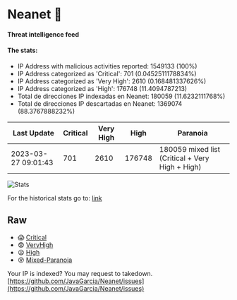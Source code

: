# Neanet :hocho:
#### Threat intelligence feed
#### The stats:

- IP Address with malicious activities reported: 1549133 (100%)
- IP Address categorized as 'Critical':  701 (0.0452511178834%)
- IP Address categorized as 'Very High':  2610 (0.168481337626%)
- IP Address categorized as 'High':  176748 (11.4094787213)
- Total de direcciones IP indexadas en Neanet:  180059 (11.6232111768%)
- Total de direcciones IP descartadas en Neanet:  1369074 (88.3767888232%)

| Last Update | Critical | Very High | High | Paranoia |
| --- | --- | --- | --- | --- |
| 2023-03-27 09:01:43 | 701 | 2610 | 176748 | 180059 mixed list (Critical + Very High + High)|

![Stats](https://docs.google.com/spreadsheets/d/e/2PACX-1vSnaNMIXVabIpDJjufMlzH7poXnshF3mgd8Is1g9ytUEzVsP5my4Trn8f-xkoLLQ38xpL3HtmUexLo6/pubchart?oid=501124687&format=image)

For the historical stats go to: [link](/stats.csv)
## Raw
- :scream: [Critical](https://raw.githubusercontent.com/JavaGarcia/Neanet/master/blacklists/neanet_critical.txt)
- :fearful: [VeryHigh](https://raw.githubusercontent.com/JavaGarcia/Neanet/master/blacklists/neanet_veryHigh.txtt)
- :frowning: [High](https://raw.githubusercontent.com/JavaGarcia/Neanet/master/blacklists/neanet_high.txt)
- :dizzy_face: [Mixed-Paranoia](https://raw.githubusercontent.com/JavaGarcia/Neanet/master/blacklists/neanet_all.txt)


Your IP is indexed? You may request to takedown. [https://github.com/JavaGarcia/Neanet/issues](https://github.com/JavaGarcia/Neanet/issues)












































































































































































































































































































































































































































































































































































































































































































































































































































































































































































































































































































































































































































































































































































































































































































































































































































































































































































































































































































































































































































































































































































































































































































































































































































































































































































































































































































































































































































































































































































































































































































































































































































































































































































































































































































































































































































































































































































































































































































































































































































































































































































































































































































































































































































































































































































































































































































































































































































































































































































































































































































































































































































































































































































































































































































































































































































































































































































































































































































































































































































































































































































































































































































































































































































































































































































































































































































































































































































































































































































































































































































































































































































































































































































































































































































































































































































































































































































































































































































































































































































































































































































































































































































































































































































































































































































































































































































































































































































































































































































































































































































































































































































































































































































































































































































































































































































































































































































































































































































































































































































































































































































































































































































































































